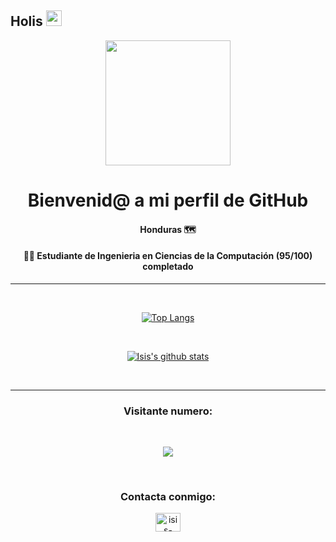 ## Holis <img src="https://media.giphy.com/media/hvRJCLFzcasrR4ia7z/giphy.gif" width="25px" height="25px">
  

<div align="center">
<div><img src="https://media.giphy.com/media/WUlplcMpOCEmTGBtBW/giphy.gif" width="200"></div>
<h1>Bienvenid@ a mi perfil de GitHub</h1>

#### Honduras 🗺

#### 👩‍💻 Estudiante de Ingenieria en Ciencias de la Computación (95/100) completado

<!-- ### <div><p><a href="https://isinicolle.github.io/">Portafolio</a></p></div> -->
______

<br>


[![Top Langs](https://github-readme-stats.vercel.app/api/top-langs/?username=isinicolle&langs_count=10&layout=compact&theme=omni)](https://github.com/anuraghazra/github-readme-stats)

<br>

[![Isis's github stats](https://github-readme-stats.vercel.app/api?username=isinicolle&count_private=true&show_icons=true&theme=omni)](https://github.com/anuraghazra/github-readme-stats)

<br>

______
<h3>Visitante numero:</h3>  <br>
<p> 
  <img src="https://profile-counter.glitch.me/isinicolle/count.svg" />
  <br>

</p>

<br>
<h3>Contacta conmigo:</h3>
<p >
<a href="https://www.linkedin.com/in/isis-zapata/" target="blank"><img align="center" src="https://raw.githubusercontent.com/rahuldkjain/github-profile-readme-generator/master/src/images/icons/Social/linked-in-alt.svg" alt="isis-zapata" height="30" width="40" /></a>
</p>

<br>


